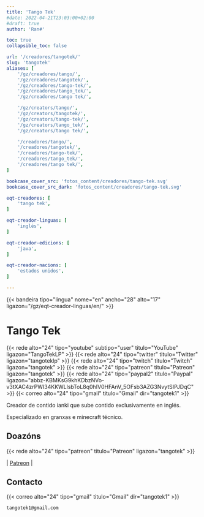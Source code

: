 ```yaml
---
title: 'Tango Tek'
#date: 2022-04-21T23:03:00+02:00
#draft: true
author: 'Ran#'

toc: true
collapsible_toc: false

url: '/creadores/tangotek/'
slug: 'tangotek'
aliases: [
    '/gz/creadores/tango/',
    '/gz/creadores/tangotek/',
    '/gz/creadores/tango-tek/',
    '/gz/creadores/tango_tek/',
    '/gz/creadores/tango tek/',

    '/gz/creators/tango/',
    '/gz/creators/tangotek/',
    '/gz/creators/tango-tek/',
    '/gz/creators/tango_tek/',
    '/gz/creators/tango tek/',

    '/creadores/tango/',
    '/creadores/tangotek/',
    '/creadores/tango-tek/',
    '/creadores/tango_tek/',
    '/creadores/tango tek/',
]

bookcase_cover_src: 'fotos_content/creadores/tango-tek.svg'
bookcase_cover_src_dark: 'fotos_content/creadores/tango-tek.svg'

eqt-creadores: [
    'tango tek',
]

eqt-creador-linguas: [
    'inglés',
]

eqt-creador-edicions: [
    'java',
]

eqt-creador-nacions: [
    'estados unidos',
]

---
```


{{< bandeira tipo="lingua" nome="en" ancho="28" alto="17" ligazon="/gz/eqt-creador-linguas/en/" >}}

# Tango Tek

{{< rede alto="24" tipo="youtube" subtipo="user" titulo="YouTube" ligazon="TangoTekLP" >}}
{{< rede alto="24" tipo="twitter" titulo="Twitter" ligazon="tangoteklp" >}}
{{< rede alto="24" tipo="twitch" titulo="Twitch" ligazon="tangotek" >}}
{{< rede alto="24" tipo="patreon" titulo="Patreon" ligazon="tangotek" >}}
{{< rede alto="24" tipo="paypal2" titulo="Paypal" ligazon="abbz-KBMKsG9khKDbzNVo-v3tXAC4zrPWI34KKWLlsbToL8q0hIV0HFAnV_5OFsb3AZG3NvytSIPJDqC" >}}
{{< correo alto="24" tipo="gmail" titulo="Gmail" dir="tangotek1" >}}

Creador de contido ianki que sube contido exclusivamente en inglés.

Especializado en granxas e minecraft técnico.

## Doazóns

{{< rede alto="24" tipo="patreon" titulo="Patreon" ligazon="tangotek" >}}

|
[Patreon](https://www.patreon.com/tangotek)
|


## Contacto

{{< correo alto="24" tipo="gmail" titulo="Gmail" dir="tangotek1" >}}

```
tangotek1@gmail.com
```
